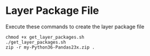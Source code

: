 # Layer Package File
Execute these commands to create the layer package file

    chmod +x get_layer_packages.sh
    ./get_layer_packages.sh
    zip -r my-Python36-Pandas23x.zip .